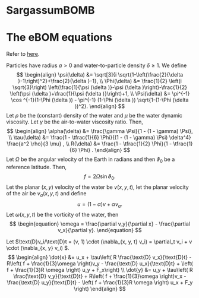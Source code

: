 # SargassumBOMB

# The eBOM equations

Refer to [here](https://www.cambridge.org/core/journals/journal-of-fluid-mechanics/article/minimal-maxeyriley-model-for-the-drift-of-sargassum-rafts/5236FED7891D4309789EF0696907655F).

Particles have radius $a > 0$ and water-to-particle density $\delta \geq 1$. We define
$$
\begin{align}
\psi(\delta) &= \sqrt[3]{i \sqrt{1-\left(\frac{2}{\delta }-1\right)^2}+\frac{2}{\delta }-1}, \\ 
\Phi(\delta) &= \frac{1}{2} \left(i \sqrt{3}\right) \left(\frac{1}{\psi (\delta )}-\psi (\delta )\right)-\frac{1}{2} \left(\psi (\delta )+\frac{1}{\psi (\delta )}\right)+1, \\ 
\Psi(\delta) &=  \pi^{-1} \cos ^{-1}(1-\Phi (\delta )) -  \pi^{-1} (1-\Phi (\delta )) \sqrt{1-(1-\Phi (\delta ))^2}.
\end{align}
$$
Let $\rho$ be the (constant) density of the water and $\mu$ be the water dynamic viscosity. Let $\gamma$ be the air-to-water viscosity ratio. Then,
$$
\begin{align}
\alpha(\delta) &= \frac{\gamma \Psi}{1 - (1 - \gamma) \Psi}, \\
\tau(\delta) &= \frac{1 - \tfrac{1}{6} \Phi}{(1 - (1 - \gamma) \Psi) \delta^4} \frac{a^2 \rho}{3 \mu} , \\ 
R(\delta) &= \frac{1 - \tfrac{1}{2} \Phi}{1 - \tfrac{1}{6} \Phi} .
\end{align}
$$
Let $\Omega$ be the angular velocity of the Earth in radians and then $\vartheta_0$ be a reference latitude. Then,
$$
\begin{equation}
f = 2 \Omega \sin \vartheta_0 .
\end{equation}
$$
Let the planar $(x, y)$ velocity of the water be $v(x, y, t)$, let the planar velocity of the air be $v_{a}(x, y, t)$ and define
$$
\begin{equation}
u = (1 - \alpha) v + \alpha v_a.
\end{equation}
$$
Let $\omega(x, y, t)$ be the vorticity of the water, then
$$
\begin{equation}
\omega = \frac{\partial v_y}{\partial x} - \frac{\partial v_x}{\partial y}.
\end{equation}
$$

Let $\text{D}v_i/\text{D}t = (v, 1) \cdot (\nabla_{x, y, t} v_i) = \partial_t v_i + v \cdot (\nabla_{x, y} v_i) $.
$$
\begin{align}
\dot{x} &= u_x + \tau\left( R \frac{\text{D} v_x}{\text{D}t} - R\left( f + \frac{1}{3}\omega \right)v_y -  \frac{\text{D} u_x}{\text{D}t} + \left( f + \frac{1}{3}R \omega \right) u_y  + F_x\right) \\ 
\dot{y} &= u_y + \tau\left( R \frac{\text{D} v_y}{\text{D}t} + R\left( f + \frac{1}{3}\omega \right)v_x -  \frac{\text{D} u_y}{\text{D}t} - \left( f + \frac{1}{3}R \omega \right) u_x  + F_y \right)
\end{align}
$$
